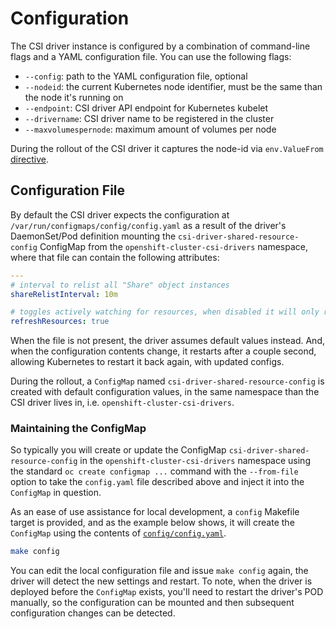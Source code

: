 # Configuration

The CSI driver instance is configured by a combination of command-line flags and a YAML configuration
file. You can use the following flags:

- `--config`: path to the YAML configuration file, optional
- `--nodeid`: the current Kubernetes node identifier, must be the same than the node it's running on
- `--endpoint`: CSI driver API endpoint for Kubernetes kubelet
- `--drivername`: CSI driver name to be registered in the cluster
- `--maxvolumespernode`: maximum amount of volumes per node

During the rollout of the CSI driver it captures the node-id via `env.ValueFrom`
[directive](./deploy/csi-hostpath-plugin.yaml).

## Configuration File

By default the CSI driver expects the configuration at `/var/run/configmaps/config/config.yaml` as a
result of the driver's DaemonSet/Pod definition mounting the `csi-driver-shared-resource-config`
ConfigMap from the `openshift-cluster-csi-drivers` namespace, where that file can contain the
following attributes:

```yml
---
# interval to relist all "Share" object instances
shareRelistInterval: 10m

# toggles actively watching for resources, when disabled it will only read objects before mount
refreshResources: true
```

When the file is not present, the driver assumes default values instead. And, when the configuration
contents change,  it restarts after a couple second, allowing Kubernetes to restart it back again,
with updated configs.

During the rollout, a `ConfigMap` named `csi-driver-shared-resource-config` is created with default
configuration values, in the same namespace than the CSI driver lives in, i.e.
`openshift-cluster-csi-drivers`.

### Maintaining the ConfigMap

So typically you will  create or update the ConfigMap `csi-driver-shared-resource-config` in the
`openshift-cluster-csi-drivers` namespace using the standard `oc create configmap ...` command with
the `--from-file` option to take the `config.yaml` file described above and inject it into the
`ConfigMap` in question.

As an ease of use assistance for local development, a  `config` Makefile target is provided, and as
the example below shows, it will create the `ConfigMap` using the contents of
[`config/config.yaml`](./config/config.yaml).

```sh
make config
```

You can edit the local configuration file and issue `make config` again, the driver will detect the
new settings and restart. To note, when the driver is deployed before the `ConfigMap` exists, you'll
need to restart the driver's POD manually, so the configuration can be mounted and then subsequent
configuration changes can be detected.
